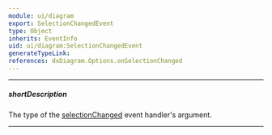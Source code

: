 ```yaml
---
module: ui/diagram
export: SelectionChangedEvent
type: Object
inherits: EventInfo
uid: ui/diagram:SelectionChangedEvent
generateTypeLink: 
references: dxDiagram.Options.onSelectionChanged
---
```

---
##### shortDescription
The type of the [selectionChanged]({basewidgetpath}/Events/#selectionChanged) event handler's argument.

---
<!-- Description goes here -->